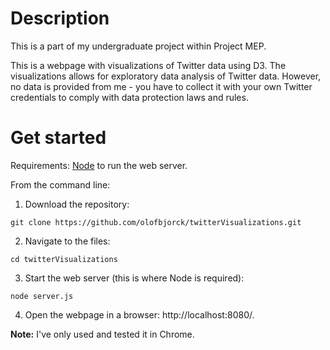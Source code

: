 # Description

This is a part of my undergraduate project within Project MEP.

This is a webpage with visualizations of Twitter data using D3. The visualizations allows for exploratory data analysis of Twitter data. However, no data is provided from me - you have to collect it with your own Twitter credentials to comply with data protection laws and rules.

# Get started

Requirements: [Node](https://nodejs.org/en/) to run the web server.

From the command line:


1. Download the repository:

  `
  git clone https://github.com/olofbjorck/twitterVisualizations.git
  `

2. Navigate to the files:

  `
  cd twitterVisualizations
  `

3. Start the web server (this is where Node is required):

  `
  node server.js
  `

4. Open the webpage in a browser: http://localhost:8080/.


  **Note:** I've only used and tested it in Chrome.
